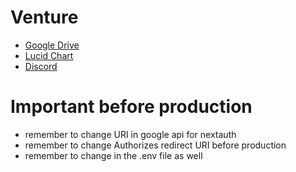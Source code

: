 # Venture
- [Google Drive](https://drive.google.com/drive/folders/1jvLzqq7nZzGjTZfcaYNArem543N0otRT?usp=sharing)
- [Lucid Chart](https://lucid.app/lucidchart/e68547cc-d7ee-4838-831e-dd8ad933335c/edit?viewport_loc=-10%2C-10%2C1484%2C979%2C0_0&invitationId=inv_c6b3948c-ee76-4472-bd48-9b39e41f8a5e#)
- [Discord](https://discord.gg/eRxvjbDX)

# Important before production
- remember to change URI in google api for nextauth
- remember to change Authorizes redirect URI before production
- remember to change in the .env file as well 